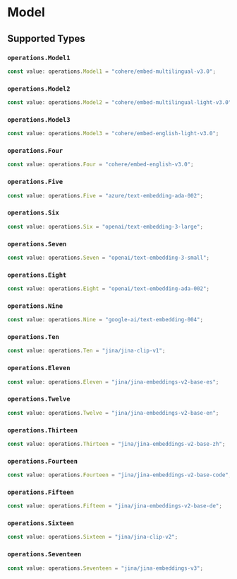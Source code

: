 # Model


## Supported Types

### `operations.Model1`

```typescript
const value: operations.Model1 = "cohere/embed-multilingual-v3.0";
```

### `operations.Model2`

```typescript
const value: operations.Model2 = "cohere/embed-multilingual-light-v3.0";
```

### `operations.Model3`

```typescript
const value: operations.Model3 = "cohere/embed-english-light-v3.0";
```

### `operations.Four`

```typescript
const value: operations.Four = "cohere/embed-english-v3.0";
```

### `operations.Five`

```typescript
const value: operations.Five = "azure/text-embedding-ada-002";
```

### `operations.Six`

```typescript
const value: operations.Six = "openai/text-embedding-3-large";
```

### `operations.Seven`

```typescript
const value: operations.Seven = "openai/text-embedding-3-small";
```

### `operations.Eight`

```typescript
const value: operations.Eight = "openai/text-embedding-ada-002";
```

### `operations.Nine`

```typescript
const value: operations.Nine = "google-ai/text-embedding-004";
```

### `operations.Ten`

```typescript
const value: operations.Ten = "jina/jina-clip-v1";
```

### `operations.Eleven`

```typescript
const value: operations.Eleven = "jina/jina-embeddings-v2-base-es";
```

### `operations.Twelve`

```typescript
const value: operations.Twelve = "jina/jina-embeddings-v2-base-en";
```

### `operations.Thirteen`

```typescript
const value: operations.Thirteen = "jina/jina-embeddings-v2-base-zh";
```

### `operations.Fourteen`

```typescript
const value: operations.Fourteen = "jina/jina-embeddings-v2-base-code";
```

### `operations.Fifteen`

```typescript
const value: operations.Fifteen = "jina/jina-embeddings-v2-base-de";
```

### `operations.Sixteen`

```typescript
const value: operations.Sixteen = "jina/jina-clip-v2";
```

### `operations.Seventeen`

```typescript
const value: operations.Seventeen = "jina/jina-embeddings-v3";
```

